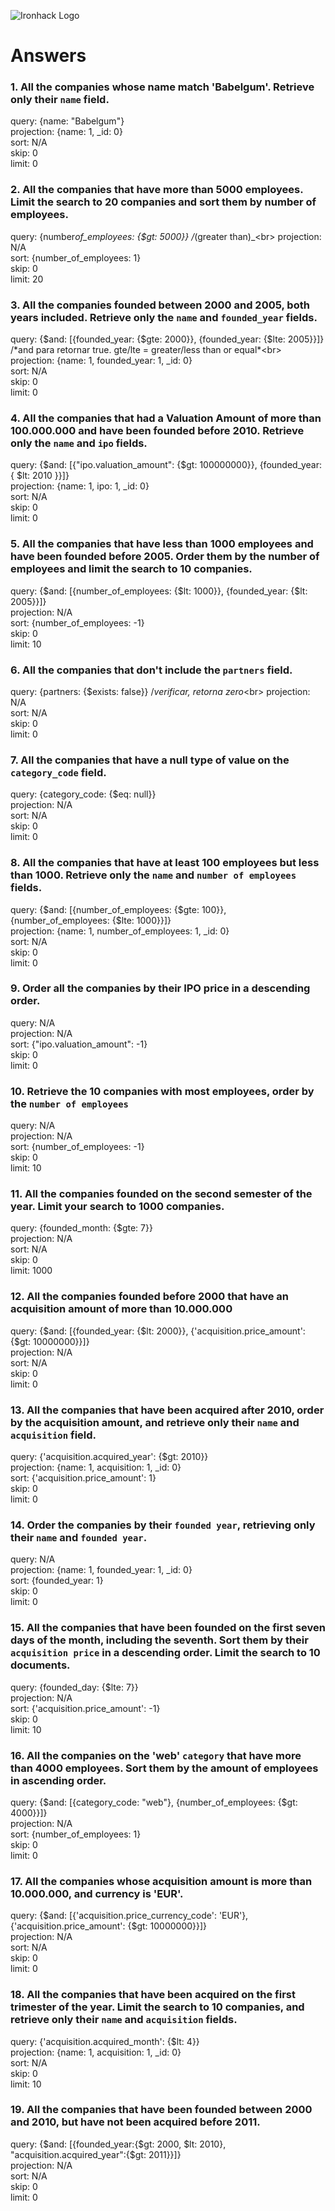 ![Ironhack Logo](https://i.imgur.com/1QgrNNw.png)

# Answers

### 1. All the companies whose name match 'Babelgum'. Retrieve only their `name` field.

query: {name: "Babelgum"} <br>
projection: {name: 1, \_id: 0} <br>
sort: N/A <br>
skip: 0 <br>
limit: 0 <br>

### 2. All the companies that have more than 5000 employees. Limit the search to 20 companies and sort them by **number of employees**.

query: {number*of_employees: {\$gt: 5000}} /*(greater than)\_\<br>
projection: N/A<br>
sort: {number_of_employees: 1}<br>
skip: 0<br>
limit: 20<br>

### 3. All the companies founded between 2000 and 2005, both years included. Retrieve only the `name` and `founded_year` fields.

query: {$and: [{founded_year: {$gte: 2000}}, {founded_year: {\$lte: 2005}}]} /\*and para retornar true. gte/lte = greater/less than or equal\*\<br>
projection: {name: 1, founded_year: 1, \_id: 0}<br>
sort: N/A<br>
skip: 0<br>
limit: 0<br>

### 4. All the companies that had a Valuation Amount of more than 100.000.000 and have been founded before 2010. Retrieve only the `name` and `ipo` fields.

query: {$and: [{"ipo.valuation_amount": {$gt: 100000000}}, {founded_year: { \$lt: 2010 }}]}<br>
projection: {name: 1, ipo: 1, \_id: 0}<br>
sort: N/A<br>
skip: 0<br>
limit: 0<br>

### 5. All the companies that have less than 1000 employees and have been founded before 2005. Order them by the number of employees and limit the search to 10 companies.

query: {$and: [{number_of_employees: {$lt: 1000}}, {founded_year: {\$lt: 2005}}]}<br>
projection: N/A<br>
sort: {number_of_employees: -1}<br>
skip: 0<br>
limit: 10<br>

### 6. All the companies that don't include the `partners` field.

query: {partners: {\$exists: false}} /_verificar, retorna zero_\<br>
projection: N/A<br>
sort: N/A<br>
skip: 0<br>
limit: 0<br>

### 7. All the companies that have a null type of value on the `category_code` field.

query: {category_code: {\$eq: null}}<br>
projection: N/A<br>
sort: N/A<br>
skip: 0<br>
limit: 0<br>

### 8. All the companies that have at least 100 employees but less than 1000. Retrieve only the `name` and `number of employees` fields.

query: {$and: [{number_of_employees: {$gte: 100}}, {number_of_employees: {\$lte: 1000}}]}<br>
projection: {name: 1, number_of_employees: 1, \_id: 0}<br>
sort: N/A<br>
skip: 0<br>
limit: 0<br>

### 9. Order all the companies by their IPO price in a descending order.

query: N/A<br>
projection: N/A<br>
sort: {"ipo.valuation_amount": -1}<br>
skip: 0<br>
limit: 0<br>

### 10. Retrieve the 10 companies with most employees, order by the `number of employees`

query: N/A<br>
projection: N/A<br>
sort: {number_of_employees: -1}<br>
skip: 0<br>
limit: 10<br>

### 11. All the companies founded on the second semester of the year. Limit your search to 1000 companies.

query: {founded_month: {\$gte: 7}}<br>
projection: N/A<br>
sort: N/A<br>
skip: 0<br>
limit: 1000<br>

### 12. All the companies founded before 2000 that have an acquisition amount of more than 10.000.000

query: {$and: [{founded_year: {$lt: 2000}}, {'acquisition.price_amount': {\$gt: 10000000}}]}<br>
projection: N/A<br>
sort: N/A<br>
skip: 0<br>
limit: 0<br>

### 13. All the companies that have been acquired after 2010, order by the acquisition amount, and retrieve only their `name` and `acquisition` field.

query: {'acquisition.acquired_year': {\$gt: 2010}}<br>
projection: {name: 1, acquisition: 1, \_id: 0}<br>
sort: {'acquisition.price_amount': 1}<br>
skip: 0<br>
limit: 0<br>

### 14. Order the companies by their `founded year`, retrieving only their `name` and `founded year`.

query: N/A<br>
projection: {name: 1, founded_year: 1, \_id: 0}<br>
sort: {founded_year: 1}<br>
skip: 0<br>
limit: 0<br>

### 15. All the companies that have been founded on the first seven days of the month, including the seventh. Sort them by their `acquisition price` in a descending order. Limit the search to 10 documents.

query: {founded_day: {\$lte: 7}}<br>
projection: N/A<br>
sort: {'acquisition.price_amount': -1}<br>
skip: 0<br>
limit: 10<br>

### 16. All the companies on the 'web' `category` that have more than 4000 employees. Sort them by the amount of employees in ascending order.

query: {$and: [{category_code: "web"}, {number_of_employees: {$gt: 4000}}]}<br>
projection: N/A<br>
sort: {number_of_employees: 1}<br>
skip: 0<br>
limit: 0<br>

### 17. All the companies whose acquisition amount is more than 10.000.000, and currency is 'EUR'.

query: {$and: [{'acquisition.price_currency_code': 'EUR'}, {'acquisition.price_amount': {$gt: 10000000}}]}<br>
projection: N/A<br>
sort: N/A<br>
skip: 0<br>
limit: 0<br>

### 18. All the companies that have been acquired on the first trimester of the year. Limit the search to 10 companies, and retrieve only their `name` and `acquisition` fields.

query: {'acquisition.acquired_month': {\$lt: 4}}<br>
projection: {name: 1, acquisition: 1, \_id: 0}<br>
sort: N/A<br>
skip: 0<br>
limit: 10<br>

### 19. All the companies that have been founded between 2000 and 2010, but have not been acquired before 2011.

query: {$and: [{founded_year:{$gt: 2000, $lt: 2010}, "acquisition.acquired_year":{$gt: 2011}}]}<br>
projection: N/A<br>
sort: N/A<br>
skip: 0<br>
limit: 0<br>
